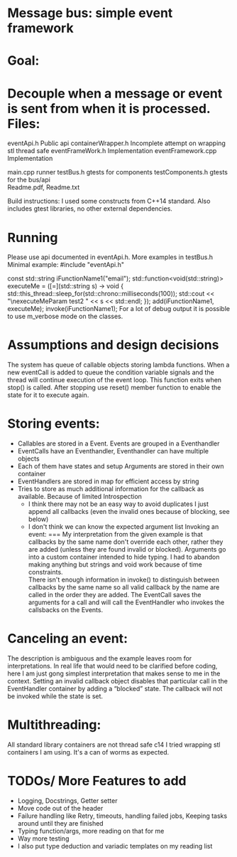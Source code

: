 ﻿Message bus: simple event framework
=======

Goal: 
=====
Decouple when a message or event is sent from when it is processed.
Files:
=====
eventApi.h                      Public api
containerWrapper.h              Incomplete attempt on wrapping stl thread safe
eventFrameWork.h                Implementation
eventFramework.cpp              Implementation

main.cpp                        runner
testBus.h                       gtests for components
testComponents.h                gtests for the bus/api  
Readme.pdf, Readme.txt

Build instructions:
I used some constructs from C++14 standard. 
Also includes gtest libraries, no other external dependencies.


Running 
=====
Please use api documented in eventApi.h. More examples in testBus.h
Minimal example:
#include "eventApi.h"

const std::string iFunctionName1("email");
std::function<void(std::string)> executeMe = ([=](std::string s)
                   -> void {  std::this_thread::sleep_for(std::chrono::milliseconds(100));
std::cout << "\nexecuteMeParam test2 " << s << std::endl; });
add(iFunctionName1, executeMe);
invoke(iFunctionName1);
For a lot of debug output it is possible to use m_verbose mode on the classes.


Assumptions and design decisions
=====
The system has queue of callable objects storing lambda functions. 
When a new eventCall is added to queue the condition variable signals and the thread will continue execution of the event loop. This function exits when stop() is called. After stopping use reset() member function to enable the state for it         to execute again.

Storing events:
====
* Callables are stored in a Event. Events are grouped in a Eventhandler
* EventCalls have an Eventhandler, Eventhandler can have multiple objects
* Each of them have states and setup Arguments are stored in their own container
* EventHandlers are stored in map for efficient access by string
* Tries to store as much additional information for the callback as available. 
Because of limited Introspection
   * I think there may not be an easy way to avoid duplicates I just append all callbacks (even the invalid ones because of  blocking, see below)
   * I don't think we can know the expected argument list 
Invoking an event:
===
My interpretation from the given example is that callbacks by the same name don't override each other, rather they are added (unless they are found invalid or blocked).
Arguments go into a custom container intended to hide typing. I had to abandon making anything but strings and void work because of time constraints.   
There isn't enough information in invoke() to distinguish between callbacks by the same name so all valid callback by the name are called in the order they are added.
The EventCall saves the arguments for a call and will call the EventHandler who invokes the callsbacks on the Events. 


Canceling an event:
===
The description is ambiguous and the example leaves room for interpretations. In real life that would need to be clarified before coding, here I am just gong simplest interpretation that makes sense to me in the context. 
Setting an invalid callback object disables that particular call in the EventHandler container by adding a “blocked” state. The callback will not be invoked while the state is set. 


Multithreading:
===
All standard library containers are not thread safe c14 I tried wrapping stl containers I am using.
It's a can of worms as expected.


TODOs/ More Features to add
====
   * Logging, Docstrings, Getter setter
   * Move code out of the header
   * Failure handling like Retry, timeouts, handling failed jobs, Keeping tasks around until they are finished
   * Typing function/args, more reading on that for me
   * Way more testing
   * I also put type deduction and variadic templates on my reading list
 